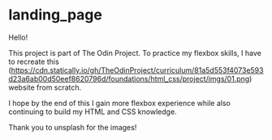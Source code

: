 # landing_page

Hello!

This project is part of The Odin Project. To practice my flexbox skills, I have to recreate this (https://cdn.statically.io/gh/TheOdinProject/curriculum/81a5d553f4073e593d23a6ab00d50eef8620796d/foundations/html_css/project/imgs/01.png) website from scratch.

I hope by the end of this I gain more flexbox experience while also continuing to build my HTML and CSS knowledge.

Thank you to unsplash for the images!
